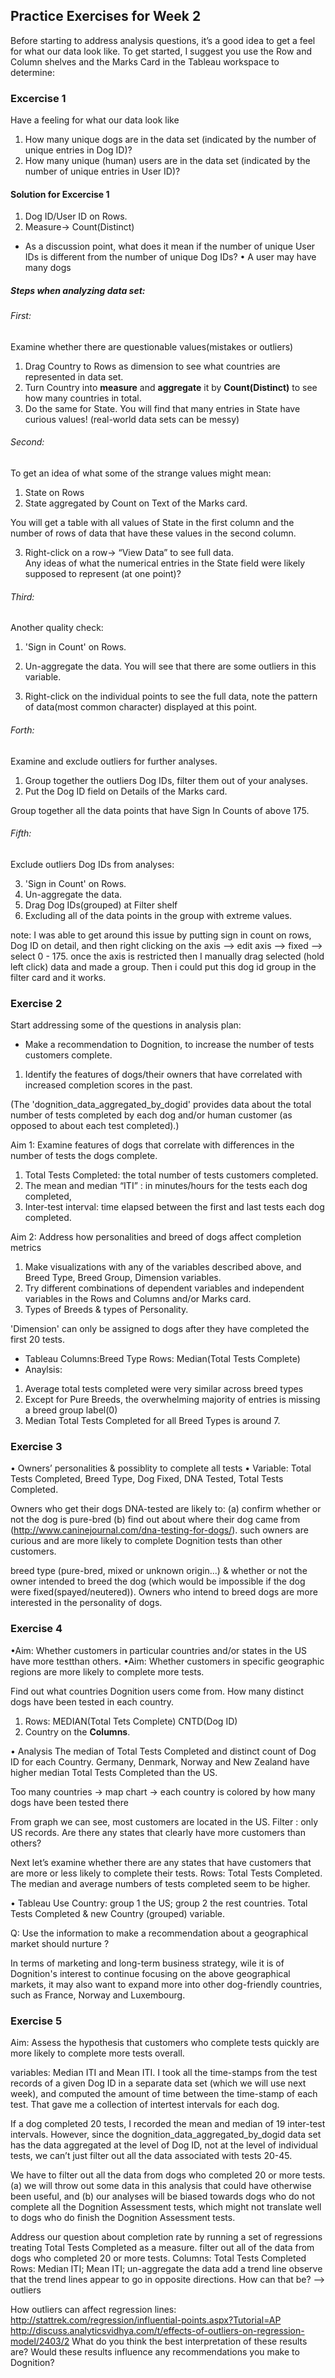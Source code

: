 ## Practice Exercises for Week 2

Before starting to address analysis questions, it’s a good idea to get a feel for what our
data look like. To get started, I suggest you use the Row and Column shelves and the
Marks Card in the Tableau workspace to determine:

### Excercise 1
Have a feeling for what our data look like

1) How many unique dogs are in the data set (indicated by the number of unique
entries in Dog ID)?
2) How many unique (human) users are in the data set (indicated by the number of
unique entries in User ID)?

#### Solution for Excercise 1
1. Dog ID/User ID on Rows. 
2. Measure-> Count(Distinct)

* As a discussion point, what does it mean if the number of unique User IDs is different
from the number of unique Dog IDs?
• A user may have many dogs

##### Steps when analyzing data set:
###### First:
Examine whether there are questionable values(mistakes or outliers)

1. Drag Country to Rows as dimension to see what countries are represented in data set.
2. Turn Country into **measure** and **aggregate** it by **Count(Distinct)** to see how many countries in total.
3. Do the same for State.
You will find that many entries in State have curious values! (real-world data sets can be messy)

###### Second: 
To get an idea of what some of the strange values might mean:
1. State on Rows
2. State aggregated by Count on Text of the Marks card. 

You will get a table with all values of State in the first column and 
the number of rows of data that have these values in the second column. 

3. Right-click on a row-> “View Data” to see full data.  
Any ideas of what the numerical entries in the State field were likely supposed to represent (at
one point)?

###### Third:
Another quality check:
1. 'Sign in Count' on Rows. 
2. Un-aggregate the data.
You will see that there are some outliers in this variable. 

3. Right-click on the individual points to see the full data, 
note the pattern of data(most common character) displayed at this point. 

###### Forth:
Examine and exclude  outliers for further analyses.

1. Group together the outliers Dog IDs, filter them out of your analyses. 
2. Put the Dog ID field on Details of the Marks card. 

Group together all the data points that have Sign In Counts of above 175.

###### Fifth:
Exclude outliers Dog IDs from analyses:

3. 'Sign in Count' on Rows. 
4. Un-aggregate the data.
5. Drag Dog IDs(grouped) at Filter shelf 
6. Excluding all of the data points in the group with extreme values.

note: I was able to get around this issue by putting sign in count on rows, Dog ID on detail, 
and then right clicking on the axis --> edit axis --> fixed --> select 0 - 175.
once the axis is restricted then I manually drag selected (hold left click) data and made a group. 
Then i could put this dog id group in the filter card and it works.

### Exercise 2
Start addressing some of the questions in analysis plan: 
* Make a recommendation to Dognition, to increase the number of tests customers complete. 
1. Identify the features of dogs/their owners that have correlated with increased completion scores in
the past.

(The 'dognition_data_aggregated_by_dogid' provides data about the total number of tests completed by each dog
and/or human customer (as opposed to about each test completed).)

Aim 1: Examine features of dogs that correlate with differences in the number of tests the dogs complete. 

1. Total Tests Completed: the total number of tests customers completed. 
2. The mean and median “ITI” : in minutes/hours for the tests each dog completed, 
3. Inter-test interval: time elapsed between the first and last tests each dog completed.

Aim 2: Address how personalities and breed of dogs affect completion metrics
1. Make visualizations with any of the variables described above, and Breed Type, Breed Group, Dimension variables. 
2. Try different combinations of dependent variables and independent variables in the Rows and Columns and/or Marks card. 
3. Types of Breeds & types of Personality.

'Dimension' can only be assigned to dogs after they have completed the first 20 tests.
* Tableau
Columns:Breed Type
Rows: Median(Total Tests Complete)
* Anaylsis:
1. Average total tests completed were very similar across breed types
2. Except for Pure Breeds, the overwhelming majority of entries is missing a breed group label(0)
3. Median Total Tests Completed for all Breed Types is around 7.

### Exercise 3
• Owners’ personalities & possiblity to complete all tests
• Variable: Total Tests Completed, Breed Type, Dog Fixed, DNA Tested, Total Tests Completed. 

Owners who get their dogs DNA-tested are likely to:
(a) confirm whether or not the dog is pure-bred
(b) find out about where their dog came from (http://www.caninejournal.com/dna-testing-for-dogs/).
such owners are curious and are more likely to complete Dognition tests than other customers.

breed type (pure-bred, mixed or unknown origin...) & whether or not the owner intended to 
breed the dog (which would be impossible if the dog were fixed(spayed/neutered)). 
Owners who intend to breed dogs are more interested in the personality of dogs.

### Exercise 4
•Aim: Whether customers in particular countries and/or states in the US have more testthan others. 
•Aim: Whether customers in specific geographic regions are more likely to complete more tests. 

Find out what countries Dognition users come from. 
How many distinct dogs have been tested in each country. 
1. Rows: MEDIAN(Total Tets Complete) CNTD(Dog ID)
2. Country on the **Columns**.

• Analysis 
The median of Total Tests Completed and distinct count of Dog ID for each Country. 
Germany, Denmark, Norway and New Zealand have higher median Total Tests Completed than the US.


Too many countries -> map chart -> each country is colored by how many dogs have been tested there

From graph we can see, most customers are located in the US. 
Filter : only US records. 
Are there any states that clearly have more customers than others?

Next let’s examine whether there are any states that have customers that are more or less
likely to complete their tests. 
Rows: Total Tests Completed. 
The median and average numbers of tests completed seem to be higher. 

• Tableau
Use Country: group 1 the US; group 2 the rest countries.
Total Tests Completed & new Country (grouped) variable. 

Q: Use the information to make a recommendation about a geographical market should nurture ?

In terms of marketing and long-term business strategy, wile it is of Dognition's interest to continue focusing on the above geographical 
markets, it may also want to expand more into other dog-friendly countries, such as France, Norway and Luxembourg. 

### Exercise 5
Aim: Assess the hypothesis that customers who complete tests quickly are more likely 
to complete more tests overall. 

variables: Median ITI and Mean ITI. 
I took all the time-stamps from the test records of a given Dog ID in a separate data set (which we will use next week), 
and computed the amount of time between the time-stamp of each test. That gave me a collection of intertest intervals for each dog.

If a dog completed 20 tests, I recorded the mean and median of 19 inter-test intervals.
However, since the dognition_data_aggregated_by_dogid data set has the data aggregated
at the level of Dog ID, not at the level of individual tests, we can’t just filter out all the
data associated with tests 20-45. 

We have to filter out all the data from dogs who completed 20 or more tests. 
(a) we will throw out some data in this analysis that could have otherwise been useful,
and (b) our analyses will be biased towards dogs who do not complete all the Dognition Assessment tests, which might not translate
well to dogs who do finish the Dognition Assessment tests. 

Address our question about completion rate by running a set of regressions treating Total Tests Completed as a measure. 
filter out all of the data from dogs who completed 20 or more tests.
Columns: Total Tests Completed
Rows: Median ITI; Mean ITI; un-aggregate the data
add a trend line 
observe that the trend lines appear to go in opposite directions. How can that be? 
--> outliers

How outliers can affect regression lines:
http://stattrek.com/regression/influential-points.aspx?Tutorial=AP
http://discuss.analyticsvidhya.com/t/effects-of-outliers-on-regression-model/2403/2
What do you think the best interpretation of these results are? 
Would these results influence any recommendations you make to Dognition? 

